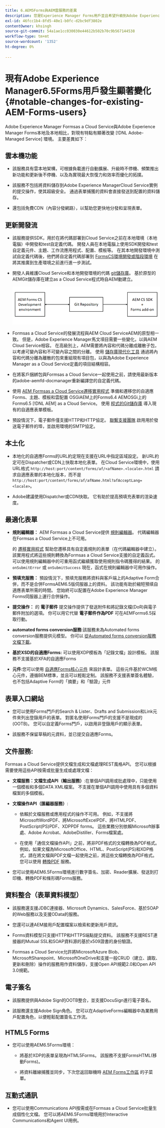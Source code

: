 ```yaml
---
title: 6.AEM5Forms與AEM雲服務的差異
description: 您是Experience Manager Forms用戶並且希望升級到Adobe Experience Manager Formsas a Cloud Service嗎？ 比較AEM6.5Forms和AEM雲服務，在升級或遷移到Cloud Service之前瞭解最顯著的更改。
exl-id: 46fcc1b4-8fd5-40e1-b0fc-d2bc9df3802e
contentOwner: khsingh
source-git-commit: 54a1ae1cc030030e44612b502b70c9b567144538
workflow-type: tm+mt
source-wordcount: '1352'
ht-degree: 0%

---
```


# 現有Adobe Experience Manager6.5Forms用戶發生顯著變化  {#notable-changes-for-existing-AEM-Forms-users}

Adobe Experience Manager Formsas a Cloud Service與Adobe Experience Manager Forms本地及本地相比，對現有特點有顯著改變 [!DNL Adobe-Managed Service] 環境。 主要差異如下：

## 雲本機功能

* 該服務具有雲本地架構，可根據負載進行自動擴展、升級時不停機、頻繁推出新功能和更新後不停機、以及為實現最大恢復力和效率而優化的拓撲。

* 該服務不包括將資料儲存到Adobe Experience ManagerCloud Service實例的提交操作，使其超級安全。 通過表單捕獲的資料會直接發送到配置的資料儲存。

* 還包括免費CDN（內容分發網路），以幫助您更快地分發和呈現表單。


## 更新開發流

* 該服務提供SDK，用於在將代碼部署到Cloud Service之前在本地環境（本地電腦）中開發和test自定義代碼。 開發人員在本地電腦上使用SDK開發和test自定義元件、主題、工作流應用程式、配置、模板等。 在其本地開發環境中測試自定義代碼後，他們將自定義代碼部署到 [FormsCS環境開發或階段環境](/help/implementing/cloud-manager/deploy-code.md) 在將其推廣到生產環境之前進行進一步測試。

* 開發人員維護Cloud Service和本地開發環境的代碼 [git儲存庫](https://experienceleague.adobe.com/docs/experience-manager-cloud-service/content/implementing/using-cloud-manager/managing-code/cloud-manager-repositories.html)。 基於原型的AEMGit儲存庫在建立as a Cloud Service程式時自AEM動建立。

   ![](/help/forms/assets/git-repo-local-and-forms-cs.png)

* Formsas a Cloud Service的發展流程與AEM Cloud ServiceAEM的原型相一致。 但是，Adobe Experience Manager馬文項目需要一些變化，以與AEM Cloud Service相容。 在高級別上，AEM需要將內容和代碼分離成離散子包，以考慮可變內容和不可變內容之間的分離。 使用 [儲存庫現代化工具](https://experienceleague.adobe.com/docs/experience-manager-cloud-service/moving/refactoring-tools/repo-modernizer.html) 通過將內容和代碼分離為離散的包來重組現有項目包，以與為Adobe Experience Manager as a Cloud Service定義的項目結構相容。

* 在將客戶捆綁包與Formsas a Cloud Service一起使用之前，請使用最新版本的adobe-aemfd-docmanager重新編譯您的自定義代碼。

* 使用 [AEM Formsas a Cloud Service遷移實用程式](/help/forms/migrate-to-forms-as-a-cloud-service.md) 準備和遷移您的自適應Forms、主題、模板和雲配置 <!-- AEM 6.3 Forms--> OSGiAEM上的Forms6.4 AEMOSGi上的Forms6.5 [!DNL AEM] as a Cloud Service。 使用 [程式的Git儲存庫](/help/implementing/cloud-manager/managing-code/cloud-manager-repositories.md) 導入現有的自適應表單模板。

* 預設情況下，電子郵件僅支援HTTP和HTTP協定。 [聯繫支援團隊](https://experienceleague.adobe.com/docs/experience-manager-cloud-service/implementing/developing/development-guidelines.html#sending-email) 啟用用於發送電子郵件的埠，並啟用環境的SMTP協定。

## 本土化

* 本地化的自適應Forms的URL約定現在支援在URL中指定區域設定。 新URL約定可在Dispatcher或CDN上快取本地化表單。 在Cloud Service環境中，使用URL格式 `http://host:port/content/forms/af/<afName>.<locale>.html` 請求自適應表單的本地化版本，而不是 `http://host:port/content/forms/af/afName.html?afAcceptLang=<locale>`。

* Adobe建議使用Dispatcher或CDN快取。 它有助於提高預填充表單的渲染速度。


## 最適化表單

* **規則編輯器：** AEM Formsas a Cloud Service提供 [規則編輯器](rule-editor.md#visual-rule-editor)。 代碼編輯器在Formsas a Cloud Service上不可用。

   的 [遷移實用程式](/help/forms/migrate-to-forms-as-a-cloud-service.md) 幫助您遷移具有自定義規則的表單（在代碼編輯器中建立）。 該實用程式將這些規則轉換為Formsas a Cloud Service支援的自定義函式。 可以使用規則編輯器中的可重用函式繼續獲取使用規則指令碼獲得的結果。 的 `onSubmitError` 或 `onSubmitSuccess` 現在，函式在規則編輯器中可用作操作。

* **預填充服務：** 預設情況下，預填充服務將資料與客戶端上的Adaptive Form合併，而不是合併FormsAEM6.5版伺服器上的資料。 該功能有助於縮短預填自適應表單所需的時間。 您始終可以配置在Adobe Experience Manager Forms伺服器上運行合併操作。

* **提交操作：** 的 **電子郵件** 提交操作提供了發送附件和將記錄文檔(DoR)與電子郵件附加的選項。 你可以用它代替 **電子郵件作為PDF** 可在AEMForms6.5採取行動。

* **automated forms conversion服務**:該服務未為Automated forms conversion服務提供元模型。 你可以 [從Automated forms conversion服務文檔下載](https://experienceleague.adobe.com/docs/aem-forms-automated-conversion-service/using/extending-the-default-meta-model.html?lang=en#default-meta-model)。

* **基於XSD的自適應Forms:** 可以使用XDP模板為「記錄文檔」設計模板。 該服務不支援基於XFA的自適應Forms

* **元件**:您可以使用 [自適應Forms核心元件](/help/forms/creating-adaptive-form-core-components.md) 來設計表單。 這些元件基於WCM核心元件，遵循BEM標準，並且可以輕鬆定制。 該服務不支援表單簽名體驗，也不包括Adaptive Form的「摘要」和「驗證」元件

## 表單入口網站

* 您可以使用Forms門戶的Search &amp; Lister、Drafts and Submission和Link元件來列出登錄用戶的表單。 對匿名使用Forms門戶的支援不是現成的(OOTB)。 您可以自定義Forms門戶，以啟用非登錄用戶的顯示表單。

* 該服務不保留草稿的元資料，並已提交自適應Forms。

## 文件服務:

Formsas a Cloud Service提供文檔生成和文檔處理REST風格API。 您可以根據需要使用這些API按需或批量生成或處理文檔：

* **文檔服務：文檔生成API（輸出服務）**:在單個API調用或批處理中，只能使用一個模板和多個DATA XML檔案。 不支援在單個API調用中使用具有多個資料檔案的多個模板。

* **文檔操作API（匯編器服務）**:

   * 依賴於文檔服務或應用程式的操作不可用。 例如，不支援將MicrosoftWordPDF、將MicrosoftExcelPDF、將HTMLPDF、PostScript(PS)PDF、XDPPDF forms。 這些業務分別依賴Microsoft辦事處、Adobe Acrobat、AdobeDistiller、Forms檔案處。

   * 在使用「通信文檔操作API」之前，將非PDF格式的文檔轉換為PDF格式。 例如，如果文檔為MicrosoftOffice、HTML、PostScript(PS)和XDP格式，請在將文檔與PDF文檔一起使用之前，將這些文檔轉換為PDF格式。 您可以使用 [轉換PDF](https://experienceleague.adobe.com/docs/experience-manager-65/forms/use-document-services/using-convertpdf-service.html) 服務。

* 您可以使用AEM6.5Forms環境進行數字簽名、加密、Reader擴展、發送到打印機、轉換PDF和條形碼Forms服務。


## 資料整合（表單資料模型）

* 該服務還支援JDBC連接器、Microsoft Dynamics、SalesForce、基於SOAP的Web服務以及支援OData的服務。

* 您還可以連AEM接用戶配置檔案以檢索和更新用戶資訊。

* Forms資料模型只支援HTTP和HTTPS端點提交資料。 該服務不支援REST連接器的Mutual SSL和SOAP資料源的基於x509證書的身份驗證。

* Formsas a Cloud Service允許將MicrosoftAzure Blob、MicrosoftSharepoint、MicrosoftOneDrive和支援一般CRUD（建立、讀取、更新和刪除）操作的服務用作資料儲存，支援Open API規範2.0和Open API 3.0規範。


## 電子簽名

* 該服務提供與Adobe Sign的OOTB整合，並支援DocuSign進行電子簽名。

* 該服務還支援Adobe Sign角色。 您可以在AdaptiveForms編輯器中為業務用戶配置角色，以便輕鬆配置簽名工作流。


## HTML5 Forms

* 您可以使用AEM6.5Forms環境：

   * 將基於XDP的表單呈現為HTML5Forms。 該服務不支援FormsHTML(移動Forms)。

   * 將資料離線捕獲並同步，下次您返回聯機時 [AEM Forms工作區](https://experienceleague.adobe.com/docs/experience-manager-65/forms/use-aem-forms-workspace/introduction-html-workspace.html) 的子菜單。

## 互動式通訊

* 您可以使用Communications API按需或在Formsas a Cloud Service批量生成個性化文檔。 您可以將AEM6.5Forms環境用於Interactive Communications和Agent UI用例。



